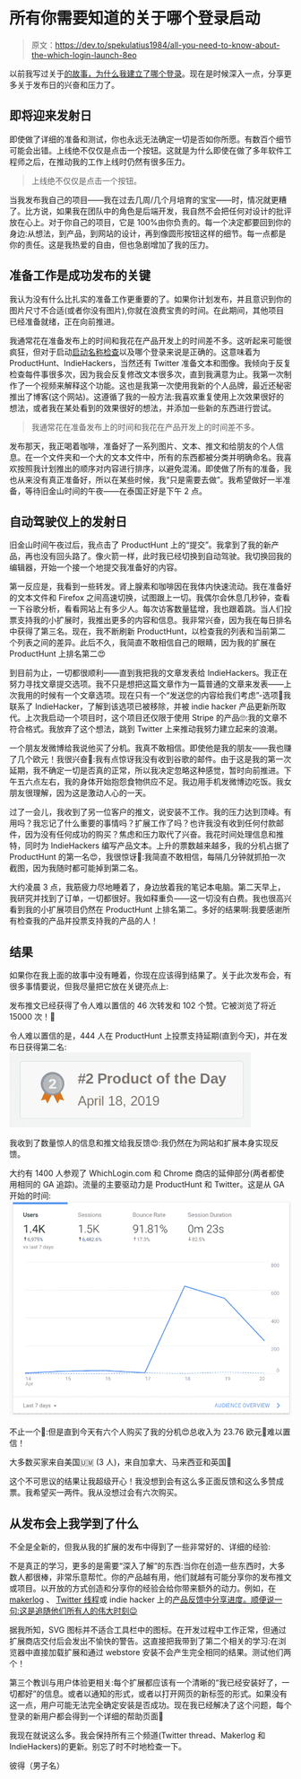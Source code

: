 # 所有你需要知道的关于哪个登录启动

> 原文：<https://dev.to/spekulatius1984/all-you-need-to-know-about-the-which-login-launch-8eo>

以前我写过关于[的故事，为什么我建立了哪个登录](https://peterthaleikis.com/posts/How-I-built-my-first-browser-extension)。现在是时候深入一点，分享更多关于发布日的兴奋和压力了。

## 即将迎来发射日

即使做了详细的准备和测试，你也永远无法确定一切是否如你所愿。有数百个细节可能会出错。上线绝不仅仅是点击一个按钮。这就是为什么即使在做了多年软件工程师之后，在推动我的工作上线时仍然有很多压力。

> 上线绝不仅仅是点击一个按钮。

当我发布我自己的项目——我在过去几周/几个月培育的宝宝——时，情况就更糟了。比方说，如果我在团队中的角色是后端开发，我自然不会把任何对设计的批评放在心上。对于你自己的项目，它是 100%由你负责的。每一个决定都要回到你的身边:从想法，到产品，到网站的设计，再到像圆形按钮这样的细节。每一点都是你的责任。这是我热爱的自由，但也急剧增加了我的压力。

## 准备工作是成功发布的关键

我认为没有什么比扎实的准备工作更重要的了。如果你计划发布，并且意识到你的图片尺寸不合适(或者你没有图片),你就在浪费宝贵的时间。在此期间，其他项目已经准备就绪，正在向前推进。

我通常花在准备发布上的时间和我花在产品开发上的时间差不多。这听起来可能很疯狂，但对于启动[启动名称检查](https://startupnamecheck.com/)以及哪个登录来说是正确的。这意味着为 ProductHunt、IndieHackers，当然还有 Twitter 准备文本和图像。我倾向于反复检查每件事很多次，因为我会反复修改文本很多次，直到我满意为止。我第一次制作了一个视频来解释这个功能。这也是我第一次使用我新的个人品牌，最近还秘密推出了博客(这个网站)。这遵循了我的一般方法:我喜欢重复使用上次效果很好的想法，或者我在某处看到的效果很好的想法，并添加一些新的东西进行尝试。

> 我通常花在准备发布上的时间和我花在产品开发上的时间差不多。

发布那天，我正喝着咖啡，准备好了一系列图片、文本、推文和给朋友的个人信息。在一个文件夹和一个大的文本文件中，所有的东西都被分类并明确命名。我喜欢按照我计划推出的顺序对内容进行排序，以避免混淆。即使做了所有的准备，我也从来没有真正准备好，所以在某些时候，我“只是需要去做”。我希望做好一半准备，等待旧金山时间的午夜——在泰国正好是下午 2 点。

## 自动驾驶仪上的发射日

旧金山时间午夜过后，我点击了 ProductHunt 上的“提交”。我拿到了我的新产品，再也没有回头路了。像火箭一样，此时我已经切换到自动驾驶。我切换回我的编辑器，开始一个接一个地提交我准备好的内容。

第一反应是，我看到一些转发。肾上腺素和咖啡因在我体内快速流动。我在准备好的文本文件和 Firefox 之间高速切换，试图跟上一切。我偶尔会休息几秒钟，查看一下谷歌分析，看看网站上有多少人。每次访客数量猛增，我也跟着跳。当人们投票支持我的小扩展时，我推出更多的内容和信息。我非常兴奋，因为我在每日排名中获得了第三名。现在，我不断刷新 ProductHunt，以检查我的列表和当前第二个列表之间的差异。此后不久，我简直不敢相信自己的眼睛，因为我的扩展在 ProductHunt 上排名第二😍️

到目前为止，一切都很顺利——直到我把我的文章发表给 IndieHackers。我正在努力寻找文章提交选项。我不只是想把这篇文章作为一篇普通的文章来发表——上次我用的时候有一个文章选项。现在只有一个“发送您的内容给我们考虑”-选项🤔️我联系了 IndieHacker，了解到该选项已被移除，并被 indie hacker 产品更新所取代。上次我启动一个项目时，这个项目还仅限于使用 Stripe 的产品🙄️:我的文章不符合格式。我放弃了这个想法，跳到 Twitter 上来推动我努力建立起来的浪潮。

一个朋友发微博给我说他买了分机。我真不敢相信。即使他是我的朋友——我也赚了几个欧元！我很兴奋🤑️:我有点惊讶我没有收到谷歌的邮件。由于这是我的第一次延期，我不确定一切是否真的正常，所以我决定忽略这种感觉，暂时向前推进。下午五六点左右，我的身体开始抱怨食物供应不足。我边用手机发微博边吃饭。我女朋友很理解，因为这是激动人心的一天。

过了一会儿，我收到了另一位客户的推文，说安装不工作。我的压力达到顶峰。有用吗？我忘记了什么重要的事情吗？扩展工作了吗？也许我没有收到任何付款邮件，因为没有任何成功的购买？焦虑和压力取代了兴奋。我花时间处理信息和推特，同时为 IndieHackers 编写产品文本。上升的票数越来越多，我的分机占据了 ProductHunt 的第一名😍️，我很惊讶🤯️:我简直不敢相信，每隔几分钟就抓拍一次截图，因为我随时都可能掉到第二名。

大约凌晨 3 点，我筋疲力尽地睡着了，身边放着我的笔记本电脑。第二天早上，我研究并找到了订单，一切都很好。我如释重负——这一切没有白费。我也很高兴看到我的小扩展项目仍然在 ProductHunt 上排名第二。多好的结果啊:我要感谢所有检查我的产品并投票支持我的产品的人！

## 结果

如果你在我上面的故事中没有睡着，你现在应该得到结果了。关于此次发布会，有很多事情要说，但我尽量把它放在关键亮点上:

发布推文已经获得了令人难以置信的 46 次转发和 102 个赞。它被浏览了将近 15000 次！🤯️

令人难以置信的是，444 人在 ProductHunt 上投票支持延期(直到今天)，并在发布日获得第二名: [![ProductHunt badge for Which Login](img/e4d4ad0cb269adbb5feb083b682ca461.png)](https://res.cloudinary.com/practicaldev/image/fetch/s--VuZ_mlR4--/c_limit%2Cf_auto%2Cfl_progressive%2Cq_auto%2Cw_880/https://peterthaleikis.com/statimg/All-you-need-to-know-about-the-Which-Login-launch/producthunt-badge.png)

我收到了数量惊人的信息和推文给我反馈😍️:我仍然在为网站和扩展本身实现反馈。

大约有 1400 人参观了 WhichLogin.com 和 Chrome 商店的延伸部分(两者都使用相同的 GA 追踪)。流量的主要驱动力是 ProductHunt 和 Twitter。这是从 GA 开始的时间: [![Google Analytics of the launch day](img/c466978ccf71b9309be797269d096c84.png)](https://res.cloudinary.com/practicaldev/image/fetch/s--XWKr-VhD--/c_limit%2Cf_auto%2Cfl_progressive%2Cq_auto%2Cw_880/https://peterthaleikis.com/statimg/All-you-need-to-know-about-the-Which-Login-launch/which-login-google-analytics.png)

不止一个🤯️:但是直到今天有六个人购买了我的分机😍️总收入为 23.76 欧元🤑️难以置信！

大多数买家来自美国🇺🇲️ (3 人)，来自加拿大、马来西亚和英国🤩️

这个不可思议的结果让我超级开心！我没想到会有这么多正面反馈和这么多赞成票。我希望买一两件。我从没想过会有六次购买。

## 从发布会上我学到了什么

不全是全新的，但我从我的扩展的发布中得到了一些非常好的、详细的经验:

不是真正的学习，更多的是需要“深入了解”的东西:当你在创造一些东西时，大多数人都很棒，非常乐意帮忙。你的产品越有用，他们就越有可能分享你的发布推文或项目。以开放的方式创造和分享你的经验会给你带来额外的动力。例如，在 [makerlog](https://getmakerlog.com/products/which-login) 、 [Twitter 线程](https://twitter.com/spekulatius1984/status/1118775156736835584)或 indie hacker 上的[产品反馈中分享进度。顺便说一句:这是追随他们所有人的伟大时刻😉️](https://www.indiehackers.com/product/which-login-did-i-use-last-time)

据我所知，SVG 图标并不适合工具栏中的图标。在开发过程中工作正常，但通过扩展商店交付后会发出不愉快的警告。这直接把我带到了第二个相关的学习:在浏览器中直接加载扩展和通过 webstore 安装不会产生完全相同的结果。测试他们两个！

第三个教训与用户体验更相关:每个扩展都应该有一个清晰的“我已经安装好了，一切都好”的信息。或者以通知的形式，或者以打开网页的新标签的形式。如果没有这一点，用户可能无法完全确定安装是否成功。现在我已经解决了这个问题，每个登录的新用户都会得到一个详细的帮助页面📔️

我现在就说这么多。我会保持所有三个频道(Twitter thread、Makerlog 和 IndieHackers)的更新。别忘了时不时地检查一下。

彼得（男子名）